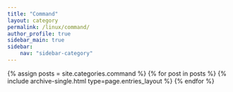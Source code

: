 ```yaml
---
title: "Command"
layout: category
permalink: /linux/command/
author_profile: true
sidebar_main: true
sidebar:
    nav: "sidebar-category"
---
```


{% assign posts = site.categories.command %}
{% for post in posts %} {% include archive-single.html type=page.entries_layout %} {% endfor %}
